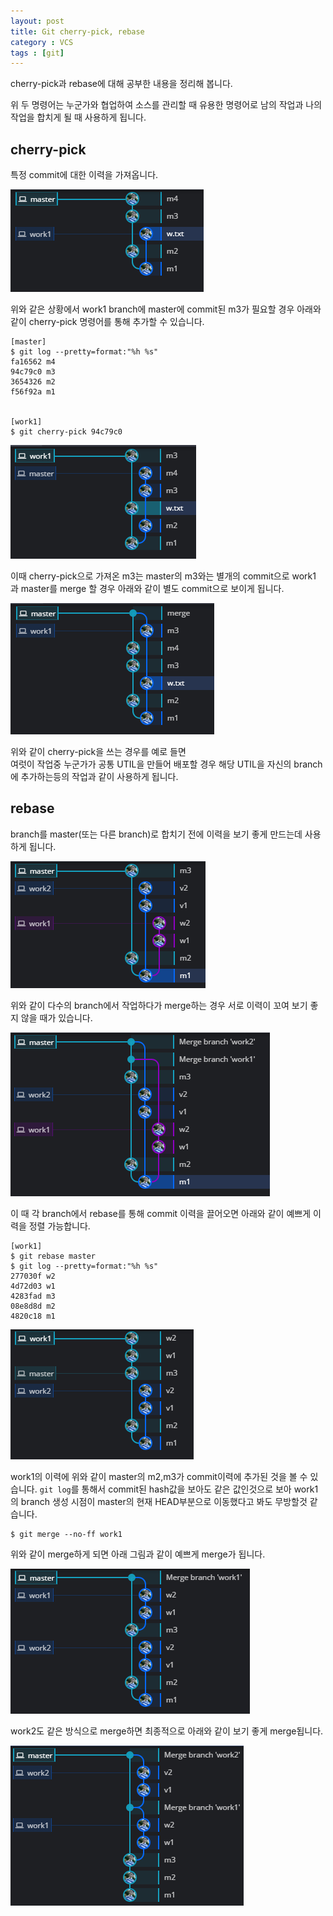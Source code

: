 ```yaml
---
layout: post
title: Git cherry-pick, rebase
category : VCS
tags : [git]
---
```


cherry-pick과 rebase에 대해 공부한 내용을 정리해 봅니다.    

위 두 명령어는 누군가와 협업하여 소스를 관리할 때 유용한 명령어로 남의 작업과 나의 작업을 합치게 될 때 사용하게 됩니다.   

cherry-pick
----
특정 commit에 대한 이력을 가져옵니다.

![status1](/assets/img/git-cherrypick-rebase-1.png)   

위와 같은 상황에서 work1 branch에 master에 commit된 m3가 필요할 경우 아래와 같이 cherry-pick 명령어를 통해 추가할 수 있습니다.

    [master]
    $ git log --pretty=format:"%h %s"
    fa16562 m4
    94c79c0 m3
    3654326 m2
    f56f92a m1


    [work1]
    $ git cherry-pick 94c79c0

![status2](/assets/img/git-cherrypick-rebase-2.png)   

이때 cherry-pick으로 가져온 m3는 master의 m3와는 별개의 commit으로 work1 과 master를 merge 할 경우 아래와 같이 별도 commit으로 보이게 됩니다.

![status3](/assets/img/git-cherrypick-rebase-3.png)   


위와 같이 cherry-pick을 쓰는 경우를 예로 들면    
여럿이 작업중 누군가가 공통 UTIL을 만들어 배포할 경우 해당 UTIL을 자신의 branch에 추가하는등의 작업과 같이 사용하게 됩니다.


rebase
----
branch를 master(또는 다른 branch)로 합치기 전에 이력을 보기 좋게 만드는데 사용하게 됩니다.

![status4](/assets/img/git-cherrypick-rebase-4.png)   

위와 같이 다수의 branch에서 작업하다가 merge하는 경우 서로 이력이 꼬여 보기 좋지 않을 때가 있습니다.

![status5](/assets/img/git-cherrypick-rebase-5.png)   

이 때 각 branch에서 rebase를 통해 commit 이력을 끌어오면 아래와 같이 예쁘게 이력을 정렬 가능합니다.

    [work1]
    $ git rebase master
    $ git log --pretty=format:"%h %s"
    277030f w2
    4d72d03 w1
    4283fad m3
    08e8d8d m2
    4820c18 m1    

![status6](/assets/img/git-cherrypick-rebase-6.png)   

work1의 이력에 위와 같이 master의 m2,m3가 commit이력에 추가된 것을 볼 수 있습니다. `git log`를 통해서 commit된 hash값을 보아도 같은 값인것으로 보아 work1의 branch 생성 시점이 master의 현재 HEAD부분으로 이동했다고 봐도 무방할것 같습니다.   

    $ git merge --no-ff work1

위와 같이 merge하게 되면 아래 그림과 같이 예쁘게 merge가 됩니다.

![status7](/assets/img/git-cherrypick-rebase-7.png)   

work2도 같은 방식으로 merge하면 최종적으로 아래와 같이 보기 좋게 merge됩니다.

![status8](/assets/img/git-cherrypick-rebase-8.png)   
